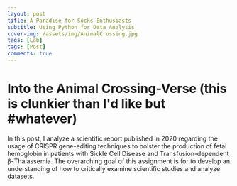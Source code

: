```yaml
---
layout: post
title: A Paradise for Socks Enthusiasts 
subtitle: Using Python for Data Analysis 
cover-img: /assets/img/AnimalCrossing.jpg
tags: [Lab]
tags: [Post] 
comments: true
---
```


# Into the Animal Crossing-Verse (this is clunkier than I'd like but #whatever) 

In this post, I analyze a scientific report published in 2020 regarding the usage of CRISPR gene-editing techniques to bolster the production of fetal hemoglobin in patients with Sickle Cell Disease and Transfusion-dependent β-Thalassemia. The overarching goal of this assignment is for to develop an understanding of how to critically examine scientific studies and analyze datasets.

